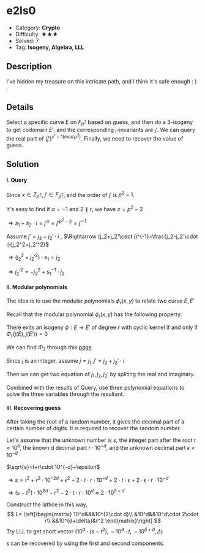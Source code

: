 # e2Is0

+ Category: **Crypto**
+ Difficulty: ★★★
+ Solved: 7
+ Tag: **Isogeny, Algebra, LLL**

## Description

I've hidden my treasure on this intricate path, and I think it's safe enough : ) .

## Details

Select a specific curve $E$ on $F_{p^2}$ based on guess, and then do a 3-isogeny to get codomain $E'$, and the corresponding j-invariants are j'. We can query the real part of $(j')^{x^r-1(mod\,p^2)}$. Finally, we need to recover the value of guess. 

## Solution

#### I. Query

Since  $x\in Z_{p^2}$,  $j'\in F_{p^2}$, and the order of $j'$ is $p^2-1$.

It's easy to find if $a=-1$ and $2\nparallel r$, we have $x=p^2-2$

$\Rightarrow s_1+s_2\cdot i=j'^x=j'^{p^2-2}=j'^{-1}$

Assume $j'=j_2+j_2'\cdot i$ , $\Rightarrow (j_2+j_2'\cdot i)^{-1}=\frac{j_2-j_2'\cdot i}{j_2^2+j_2'^2}$

$\Rightarrow (j_2^2+j_2'^2)\cdot s_1=j_2$

$\Rightarrow j_2'^2=-j_2^2+s_1^{-1}\cdot j_2$

#### II. Modular polynomials

The idea is to use the modular polynomials $\phi_r(x,y)$ to relate two curve $E,E'$

Recall that the modular polynomial $\phi_r(x,y)$ has the following property:

There exits an isogeny $\phi:E\rightarrow E'$ of degree $r$ with cyclic kernel if and only if  $\Phi_r(j(E),j(E'))=0$ 

We can find $\Phi_3$ through this [page](https://math.mit.edu/~drew/ClassicalModPolys.html)

Since $j$ is an integer, assume $j=j_1,j'=j_2+j_2'\cdot i$ 

Then we can get two equation of $j_1,j_2,j_2'$ by spliting the real and imaginary. 

Combined with the results of Query, use three polynomial equations to solve the three variables through the resultant. 

#### III. Recovering guess

After taking the root of a random number, it gives the decimal part of a certain number of digits. It is required to recover the random number.

Let's assume that the unknown number is $s$, the integer part after the root $t\approx10^{\delta}$, the known d decimal part $r\cdot 10^{-d}$, and the unknown decimal part $\epsilon< 10^{-d}$

$\sqrt{s}=t+r\cdot 10^{-d}+\epsilon$

$\Rightarrow s=t^2+r^2\cdot 10^{-2d}+\epsilon^2+2\cdot t\cdot r\cdot 10^{-d}+2\cdot t\cdot \epsilon +2\cdot \epsilon \cdot r\cdot 10^{-d}$

$\Rightarrow (s-t^2)\cdot 10^{2d}-r^2-2\cdot t\cdot r\cdot 10^d\approx2\cdot 10^{\delta+d}$

Construct the lattice in this way,
$$
L=
\left[\begin{matrix}
10^d&&&10^{2\cdot d}\\
&10^d&&10^d\cdot 2\cdot r\\
&&10^{d+\delta}&r^2
\end{matrix}\right]
$$
Try LLL to get short vector $(10^d\cdot (s-t^2),\,-10^d\cdot t,\,-10^{\delta+d},\,\Delta)$

s can be recovered by using the first and second components. 
